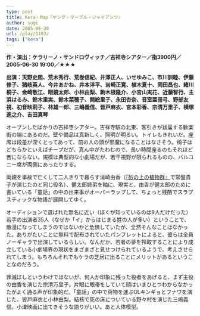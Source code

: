 ```yaml
---
type: post
title: Kera・Map『ヤング・マーブル・ジャイアンツ』
author: sugi
date: 2005-06-30
url: /play/1183/
tags: ["kera"]
---
```

**作・演出：ケラリーノ・サンドロヴィッチ／吉祥寺シアター／指3900円／2005-06-30 19:00／★★★**

**出演：天野史朗、荒木秀行、荒巻信紀、井澤正人、いせゆみこ、市川訓睦、伊藤修子、猪岐英人、今井あかね、井本洋平、岩崎正寛、植木夏十、岡田昌也、緒川桐子、金崎敬江、眼鏡太郎、小林由梨、駒木根隆介、小宮山実花、近藤智行、主浜はるみ、鈴木里実、鈴木菜穂子、関絵里子、永田杏奈、音室亜冊弓、野部友視、初音映莉子、林雄一郎、三嶋義信、皆戸麻衣、宮本彩香、宗清万里子、横塚進之介、吉田真琴**

オープンしたばかりの吉祥寺シアター。吉祥寺駅の北東、客引きが跋扈する歓楽街の端にあるのだ。壁や備品は真新しく、照明が明るい。トイレもきれいだ。座席は段差が深くとってあって、前の人の頭が邪魔になることはなさそう。椅子はどちらかといえばチープだが、真ん中がたわむので、長い時間座るのもそれほど苦にならない。規模は典型的な小劇場だが、若干視野が限られるものの、バルコニー席が両側にあったりする。

両親を事故で亡くして二人きりで暮らす消崎由香（[『砂の上の植物群』](/play/1150/)で常盤貴子が演じたのと同じ役名）、健太郎姉弟を軸に、現実と、由香が健太郎のために書いている「童話」の中の出来事がオーバーラップして、ちょっと残酷でスラプスティックな物語が展開してゆく。

オーディションで選ばれた無名に近い（ぼくが知っているのは9人だけだった）若手の出演者35人（なぜか「イ」からはじまる姓の人が多い）ということで、散漫になってしまうのではないかと危惧していたが、全然そんなことはなかった。ありがたいことに無料で配布されていたパンフレットによると、彼らは全員ノーギャラで出演しているらしい。なんだか、若者の夢を搾取することにより成立している小劇場界の現状をまざまざと見せつけられているようで、考えさせられてしまう。もちろんそれでもケラの芝居に出ることにメリットがあるということなのだろう。

罪滅ぼしというわけではないが、何人か印象に残った役者をあげると、まず主役の由香を演じた宗清万里子。片眼に眼帯をしていて顔はいまひとつわからなかったがよく通る声が印象的だ。「童話」の中で荷物を運ぶOLキンギョとフナワを演じた、皆戸麻衣と小林由梨。結核で死の床についている野々村を演じた三嶋義信。小津映画に出てきそうな語りがいい。あと人体模型。

